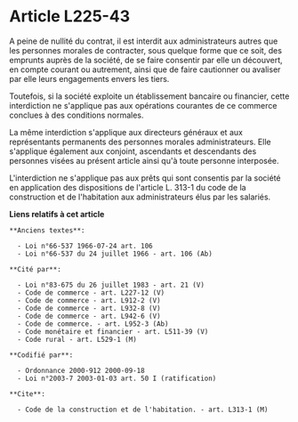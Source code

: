 # Article L225-43

A peine de nullité du contrat, il est interdit aux administrateurs autres que les personnes morales de contracter, sous
quelque forme que ce soit, des emprunts auprès de la société, de se faire consentir par elle un découvert, en compte courant
ou autrement, ainsi que de faire cautionner ou avaliser par elle leurs engagements envers les tiers.

Toutefois, si la société exploite un établissement bancaire ou financier, cette interdiction ne s'applique pas aux opérations
courantes de ce commerce conclues à des conditions normales.

La même interdiction s'applique aux directeurs généraux et aux représentants permanents des personnes morales
administrateurs. Elle s'applique également aux conjoint, ascendants et descendants des personnes visées au présent article
ainsi qu'à toute personne interposée.

L'interdiction ne s'applique pas aux prêts qui sont consentis par la société en application des dispositions de l'article L.
313-1 du code de la construction et de l'habitation aux administrateurs élus par les salariés.

**Liens relatifs à cet article**

	**Anciens textes**:

	  - Loi n°66-537 1966-07-24 art. 106
	  - Loi n°66-537 du 24 juillet 1966 - art. 106 (Ab)

	**Cité par**:

	  - Loi n°83-675 du 26 juillet 1983 - art. 21 (V)
	  - Code de commerce - art. L227-12 (V)
	  - Code de commerce - art. L912-2 (V)
	  - Code de commerce - art. L932-8 (V)
	  - Code de commerce - art. L942-6 (V)
	  - Code de commerce. - art. L952-3 (Ab)
	  - Code monétaire et financier - art. L511-39 (V)
	  - Code rural - art. L529-1 (M)

	**Codifié par**:

	  - Ordonnance 2000-912 2000-09-18
	  - Loi n°2003-7 2003-01-03 art. 50 I (ratification)

	**Cite**:

	  - Code de la construction et de l'habitation. - art. L313-1 (M)
